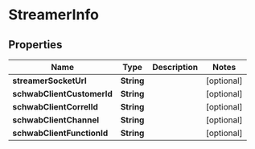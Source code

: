 # StreamerInfo

## Properties
Name | Type | Description | Notes
------------ | ------------- | ------------- | -------------
**streamerSocketUrl** | **String** |  |  [optional]
**schwabClientCustomerId** | **String** |  |  [optional]
**schwabClientCorrelId** | **String** |  |  [optional]
**schwabClientChannel** | **String** |  |  [optional]
**schwabClientFunctionId** | **String** |  |  [optional]
